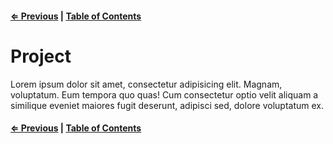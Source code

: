 #### [⇐ Previous](./09-data-joins-in-d3.md) | [Table of Contents](./../readme.md)

# Project

Lorem ipsum dolor sit amet, consectetur adipisicing elit. Magnam, voluptatum. Eum tempora quo quas! Cum consectetur optio velit aliquam a similique eveniet maiores fugit deserunt, adipisci sed, dolore voluptatum ex.

#### [⇐ Previous](./09-intermediate-d3.md) | [Table of Contents](./../readme.md)